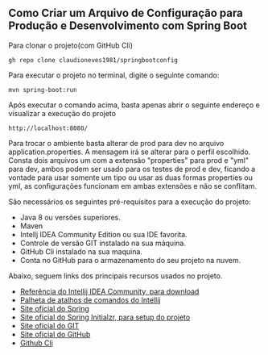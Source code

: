 <h2>Como Criar um Arquivo de Configuração para Produção e Desenvolvimento com Spring Boot</h2>

Para clonar o projeto(com GitHub Cli)
```
gh repo clone claudioneves1981/springbootconfig
```
Para executar o projeto no terminal, digite o seguinte comando:

```shell script
mvn spring-boot:run 
```

Após executar o comando acima, basta apenas abrir o seguinte endereço e visualizar a execução do projeto

```
http://localhost:8080/
```

Para trocar o ambiente basta alterar de prod para dev no arquivo application.properties. A mensagem irá se alterar para o perfil escolhido.
Consta dois arquivos um com a extensão "properties" para prod e "yml"  para dev, ambos podem ser usado para os testes de prod e dev, 
ficando a vontade para usar somente um tipo ou usar as duas formas properties ou yml, as configurações funcionam em ambas extensões e não se conflitam.

São necessários os seguintes pré-requisitos para a execução do projeto:

* Java 8 ou versões superiores.
* Maven
* Intellj IDEA Community Edition ou sua IDE favorita.
* Controle de versão GIT instalado na sua máquina.
* GitHub Cli instalado na sua maquina.
* Conta no GitHub para o armazenamento do seu projeto na nuvem.


Abaixo, seguem links dos principais recursos usados no projeto.

* [Referência do Intellij IDEA Community, para download](https://www.jetbrains.com/idea/download)
* [Palheta de atalhos de comandos do Intellij](https://resources.jetbrains.com/storage/products/intellij-idea/docs/IntelliJIDEA_ReferenceCard.pdf)
* [Site oficial do Spring](https://spring.io/)
* [Site oficial do Spring Initialzr, para setup do projeto](https://start.spring.io/)
* [Site oficial do GIT](https://git-scm.com/)
* [Site oficial do GitHub](http://github.com/)
* [Github Cli](https://cli.github.com/)

